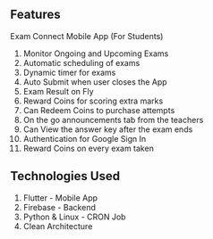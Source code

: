 
## Features

Exam Connect Mobile App (For Students)

1. Monitor Ongoing and Upcoming Exams
2. Automatic scheduling of exams
3. Dynamic timer for exams
4. Auto Submit when user closes the App
5. Exam Result on Fly
6. Reward Coins for scoring extra marks
7. Can Redeem Coins to purchase attempts
8. On the go announcements tab from the teachers
9. Can View the answer key after the exam ends
10. Authentication for Google Sign In
11. Reward Coins on every exam taken

## Technologies Used
1. Flutter - Mobile App
2. Firebase - Backend
3. Python & Linux - CRON Job
4. Clean Architecture

